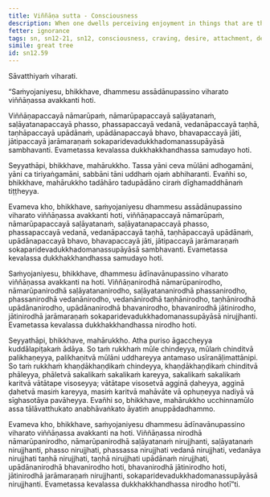 ```yaml
---
title: Viññāṇa sutta - Consciousness
description: When one dwells perceiving enjoyment in things that are the basis for fetters, there is a descent of consciousness. When one dwells perceiving the drawback in things that are the basis for fetters, there is no descent of consciousness.
fetter: ignorance
tags: sn, sn12-21, sn12, consciousness, craving, desire, attachment, dependent co-arising, dependent origination, twelve links, name and form, six sense bases, contact, sensation, craving, clinging, existence, birth, aging, death, sorrow, lamentation, pain, displeasure, despair, suffering, dukkha
simile: great tree
id: sn12.59
---
```


Sāvatthiyaṁ viharati.

“Saṁyojaniyesu, bhikkhave, dhammesu assādānupassino viharato viññāṇassa avakkanti hoti.

Viññāṇapaccayā nāmarūpaṁ, nāmarūpapaccayā saḷāyatanaṁ, saḷāyatanapaccayā phasso, phassapaccayā vedanā, vedanāpaccayā taṇhā, taṇhāpaccayā upādānaṁ, upādānapaccayā bhavo, bhavapaccayā jāti, jātipaccayā jarāmaraṇaṁ sokaparidevadukkhadomanassupāyāsā sambhavanti. Evametassa kevalassa dukkhakkhandhassa samudayo hoti.

Seyyathāpi, bhikkhave, mahārukkho. Tassa yāni ceva mūlāni adhogamāni, yāni ca tiriyaṅgamāni, sabbāni tāni uddhaṁ ojaṁ abhiharanti. Evañhi so, bhikkhave, mahārukkho tadāhāro tadupādāno ciraṁ dīghamaddhānaṁ tiṭṭheyya.

Evameva kho, bhikkhave, saṁyojaniyesu dhammesu assādānupassino viharato viññāṇassa avakkanti hoti, viññāṇapaccayā nāmarūpaṁ, nāmarūpapaccayā saḷāyatanaṁ, saḷāyatanapaccayā phasso, phassapaccayā vedanā, vedanāpaccayā taṇhā, taṇhāpaccayā upādānaṁ, upādānapaccayā bhavo, bhavapaccayā jāti, jātipaccayā jarāmaraṇaṁ sokaparidevadukkhadomanassupāyāsā sambhavanti. Evametassa kevalassa dukkhakkhandhassa samudayo hoti.

Saṁyojaniyesu, bhikkhave, dhammesu ādīnavānupassino viharato viññāṇassa avakkanti na hoti. Viññāṇanirodhā nāmarūpanirodho, nāmarūpanirodhā saḷāyatananirodho, saḷāyatananirodhā phassanirodho, phassanirodhā vedanānirodho, vedanānirodhā taṇhānirodho, taṇhānirodhā upādānanirodho, upādānanirodhā bhavanirodho, bhavanirodhā jātinirodho, jātinirodhā jarāmaraṇaṁ sokaparidevadukkhadomanassupāyāsā nirujjhanti. Evametassa kevalassa dukkhakkhandhassa nirodho hoti.

Seyyathāpi, bhikkhave, mahārukkho. Atha puriso āgaccheyya kuddālapiṭakaṁ ādāya. So taṁ rukkhaṁ mūle chindeyya, mūlaṁ chinditvā palikhaṇeyya, palikhaṇitvā mūlāni uddhareyya antamaso usīranāḷimattānipi. So taṁ rukkhaṁ khaṇḍākhaṇḍikaṁ chindeyya, khaṇḍākhaṇḍikaṁ chinditvā phāleyya, phāletvā sakalikaṁ sakalikaṁ kareyya, sakalikaṁ sakalikaṁ karitvā vātātape visoseyya; vātātape visosetvā agginā ḍaheyya, agginā ḍahetvā masiṁ kareyya, masiṁ karitvā mahāvāte vā ophuṇeyya nadiyā vā sīghasotāya pavāheyya. Evañhi so, bhikkhave, mahārukkho ucchinnamūlo assa tālāvatthukato anabhāvaṅkato āyatiṁ anuppādadhammo.

Evameva kho, bhikkhave, saṁyojaniyesu dhammesu ādīnavānupassino viharato viññāṇassa avakkanti na hoti. Viññāṇassa nirodhā nāmarūpanirodho, nāmarūpanirodhā saḷāyatanaṁ nirujjhanti, saḷāyatanaṁ nirujjhanti, phasso nirujjhati, phassassa nirujjhati vedanā nirujjhati, vedanāya nirujjhati taṇhā nirujjhati, taṇhā nirujjhati upādānaṁ nirujjhati, upādānanirodhā bhavanirodho hoti, bhavanirodhā jātinirodho hoti, jātinirodhā jarāmaraṇaṁ nirujjhanti, sokaparidevadukkhadomanassupāyāsā nirujjhanti. Evametassa kevalassa dukkhakkhandhassa nirodho hotī”ti.